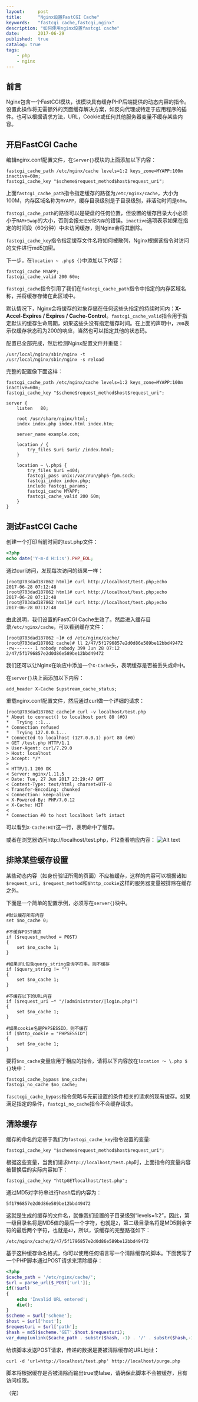 ```yaml
---
layout:     post
title:      "Nginx设置FastCGI Cache"
keywords:   "fastcgi cache,fastcgi,nginx" 
description: "如何使用nginx设置fastcgi cache"
date:       2017-06-29
published:  true 
catalog: true
tags:
    - php 
    - nginx
---
```


## 前言
Nginx包含一个FastCGI模块，该模块具有缓存PHP后端提供的动态内容的指令。设置此操作将无需额外的页面缓存解决方案，如反向代理或特定于应用程序的插件。也可以根据请求方法，URL，Cookie或任何其他服务器变量不缓存某些内容。

## 开启FastCGI Cache
编辑nginx.conf配置文件，在`Server{}`模块的上面添加以下内容：
```
fastcgi_cache_path /etc/nginx/cache levels=1:2 keys_zone=MYAPP:100m inactive=60m;
fastcgi_cache_key "$scheme$request_method$host$request_uri";
```

上面`fastcgi_cache_path`指令指定缓存的路径为`/etc/nginx/cache`，大小为100M，内存区域名称为`MYAPP`，缓存目录级别是子目录级别，非活动时间是`60m`。

`fastcgi_cache_path`的路径可以是硬盘的任何位置，但设置的缓存目录大小必须小于`RAM+Swap`的大小，否则会报`无法分配内存`的错误。`inactive`选项表示如果在指定的时间段（60分钟）中未访问缓存，则Nginx会将其删除。

`fastcgi_cache_key`指令指定缓存文件名将如何被散列，Nginx根据该指令对访问的文件进行md5加密。

下一步，在`location ~ .php$ {}`中添加以下内容：
```
fastcgi_cache MYAPP;
fastcgi_cache_valid 200 60m;
```

`fastcgi_cache`指令引用了我们在`fastcgi_cache_path`指令中指定的内存区域名称，并将缓存存储在此区域中。

默认情况下，Nginx会将缓存的对象存储在任何这些头指定的持续时间内：**X-Accel-Expires / Expires / Cache-Control**。`fastcgi_cache_valid`指令用于指定默认的缓存生命周期，如果这些头没有指定缓存时间。在上面的声明中，`200`表示仅缓存状态码为200的响应，当然也可以指定其他的状态码。

配置已全部完成，然后检测Nginx配置文件并重载：
```
/usr/local/nginx/sbin/nginx -t
/usr/local/nginx/sbin/nginx -s reload
```

完整的配置像下面这样：
```
fastcgi_cache_path /etc/nginx/cache levels=1:2 keys_zone=MYAPP:100m inactive=60m;
fastcgi_cache_key "$scheme$request_method$host$request_uri";

server {
    listen   80;

    root /usr/share/nginx/html;
    index index.php index.html index.htm;

    server_name example.com;

    location / {
        try_files $uri $uri/ /index.html;
    }

    location ~ \.php$ {
        try_files $uri =404;
        fastcgi_pass unix:/var/run/php5-fpm.sock;
        fastcgi_index index.php;
        include fastcgi_params;
        fastcgi_cache MYAPP;
        fastcgi_cache_valid 200 60m;
    }
}
```

## 测试FastCGI Cache
创建一个打印当前时间的test.php文件：
```php
<?php
echo date('Y-m-d H:i:s').PHP_EOL;
```

通过curl访问，发现每次访问的结果一样：
```
[root@703dad187862 html]# curl http://localhost/test.php;echo
2017-06-28 07:12:48
[root@703dad187862 html]# curl http://localhost/test.php;echo
2017-06-28 07:12:48
[root@703dad187862 html]# curl http://localhost/test.php;echo
2017-06-28 07:12:48
```

由此说明，我们设置的FastCGI Cache生效了。然后进入缓存目录`/etc/nginx/cache`，可以看到缓存文件：
```
[root@703dad187862 ~]# cd /etc/nginx/cache/
[root@703dad187862 cache]# ll 2/47/5f1796857e2d0d86e589be12bbd49472
-rw------- 1 nobody nobody 399 Jun 28 07:12 2/47/5f1796857e2d0d86e589be12bbd49472
```

我们还可以让Nginx在响应中添加一个`X-Cache`头，表明缓存是否被丢失或命中。

在`server{}`块上面添加以下内容：
```
add_header X-Cache $upstream_cache_status;
```

重载nginx.conf配置文件，然后通过curl做一个详细的请求：
```
[root@703dad187862 cache]# curl -v localhost/test.php
* About to connect() to localhost port 80 (#0)
*   Trying ::1...
* Connection refused
*   Trying 127.0.0.1...
* Connected to localhost (127.0.0.1) port 80 (#0)
> GET /test.php HTTP/1.1
> User-Agent: curl/7.29.0
> Host: localhost
> Accept: */*
>
< HTTP/1.1 200 OK
< Server: nginx/1.11.5
< Date: Tue, 27 Jun 2017 23:29:47 GMT
< Content-Type: text/html; charset=UTF-8
< Transfer-Encoding: chunked
< Connection: keep-alive
< X-Powered-By: PHP/7.0.12
< X-Cache: HIT
<
* Connection #0 to host localhost left intact
```

可以看到`X-Cache:HIT`这一行，表明命中了缓存。

或者在浏览器访问http://localhost/test.php，F12查看响应内容：
![Alt text](/img/2017/06/response.png)

## 排除某些缓存设置
某些动态内容（如身份验证所需的页面）不应被缓存，这样的内容可以根据诸如`$request_uri`，`$request_method`和`$http_cookie`这样的服务器变量被排除在缓存之外。

下面是一个简单的配置示例，必须写在`server{}`块中。
```
#默认缓存所有内容
set $no_cache 0;

#不缓存POST请求
if ($request_method = POST)
{
    set $no_cache 1;
}

#如果URL包含query_string查询字符串，则不缓存
if ($query_string != "")
{
    set $no_cache 1;
}

#不缓存以下的URL内容
if ($request_uri ~* "/(administrator/|login.php)")
{
    set $no_cache 1;
}

#如果cookie名是PHPSESSID，则不缓存
if ($http_cookie = "PHPSESSID")
{
    set $no_cache 1;
}
```

要将`$no_cache`变量应用于相应的指令，请将以下内容放在`location 〜 \.php $ {}`块中：
```
fastcgi_cache_bypass $no_cache;
fastcgi_no_cache $no_cache;
```
`fasctcgi_cache_bypass`指令忽略与先前设置的条件相关的请求的现有缓存。如果满足指定的条件，`fastcgi_no_cache`指令不会缓存请求。

## 清除缓存
缓存的命名约定基于我们为`fastcgi_cache_key`指令设置的变量:
```
fastcgi_cache_key "$scheme$request_method$host$request_uri";
```

根据这些变量，当我们请求`http://localhost/test.php`时，上面指令的变量内容被替换后的实际内容如下：
```
fastcgi_cache_key "httpGETlocalhost/test.php";
```

通过MD5对字符串进行hash后的内容为：
```
5f1796857e2d0d86e589be12bbd49472
```

这就是生成的缓存的文件名，就像我们设置的子目录级别“levels=1:2”，因此，第一级目录名将是MD5值的最后一个字符，也就是`2`，第二级目录名将是MD5剩余字符的最后两个字符，也就是`47`，所以，该缓存的完整路径如下：
```
/etc/nginx/cache/2/47/5f1796857e2d0d86e589be12bbd49472
```

基于这种缓存命名格式，你可以使用任何语言写一个清除缓存的脚本。下面我写了一个PHP脚本通过POST请求来清除缓存：
```php
<?php
$cache_path = '/etc/nginx/cache/';
$url = parse_url($_POST['url']);
if(!$url)
{
    echo 'Invalid URL entered';
    die();
}
$scheme = $url['scheme'];
$host = $url['host'];
$requesturi = $url['path'];
$hash = md5($scheme.'GET'.$host.$requesturi);
var_dump(unlink($cache_path . substr($hash, -1) . '/' . substr($hash,-3,2) . '/' . $hash));
```

给该脚本发送POST请求，传递的数据是要被清除缓存的URL地址：
```
curl -d 'url=http://localhost/test.php' http://localhost/purge.php
```

脚本将根据缓存是否被清除而输出true或false，请确保此脚本不会被缓存，且有访问权限。


（完）

